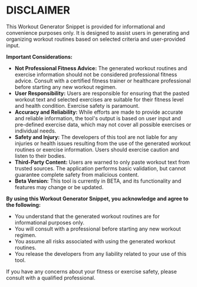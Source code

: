 # DISCLAIMER

This Workout Generator Snippet is provided for informational and convenience purposes only. It is designed to assist users in generating and organizing workout routines based on selected criteria and user-provided input.

**Important Considerations:**

* **Not Professional Fitness Advice:** The generated workout routines and exercise information should not be considered professional fitness advice. Consult with a certified fitness trainer or healthcare professional before starting any new workout regimen.
* **User Responsibility:** Users are responsible for ensuring that the pasted workout text and selected exercises are suitable for their fitness level and health condition. Exercise safety is paramount.
* **Accuracy and Reliability:** While efforts are made to provide accurate and reliable information, the tool's output is based on user input and pre-defined exercise data, which may not cover all possible exercises or individual needs.
* **Safety and Injury:** The developers of this tool are not liable for any injuries or health issues resulting from the use of the generated workout routines or exercise information. Users should exercise caution and listen to their bodies.
* **Third-Party Content:** Users are warned to only paste workout text from trusted sources. The application performs basic validation, but cannot guarantee complete safety from malicious content.
* **Beta Version:** This tool is currently in BETA, and its functionality and features may change or be updated.

**By using this Workout Generator Snippet, you acknowledge and agree to the following:**

* You understand that the generated workout routines are for informational purposes only.
* You will consult with a professional before starting any new workout regimen.
* You assume all risks associated with using the generated workout routines.
* You release the developers from any liability related to your use of this tool.

If you have any concerns about your fitness or exercise safety, please consult with a qualified professional.
